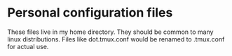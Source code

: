 # Personal configuration files


These files live in my home directory. They should be common to many linux
distributions. Files like dot.tmux.conf would be renamed to .tmux.conf for
actual use.
